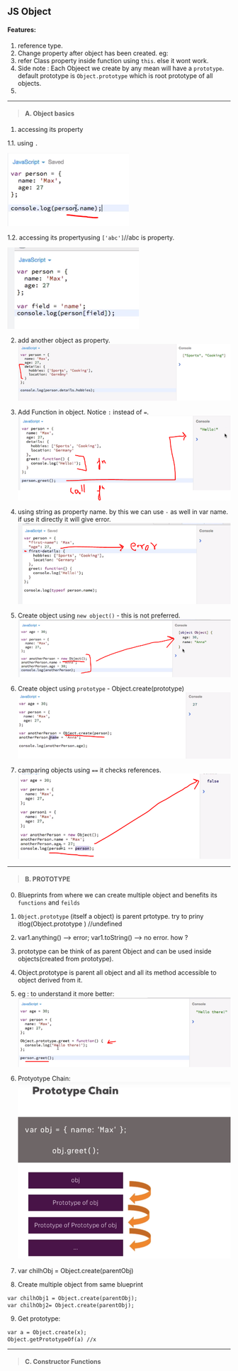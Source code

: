 ## JS Object

#### Features:
1. reference type.
2. Change property after object has been created. eg:
3. refer Class property inside function using `this`. else it wont work.
4. Side note : Each Objeect we create by any mean will have a `prototype`. default prototype is `Object.prototype` which is root prototype of all objects.
5. 
***

> #### A. Object basics

1. accessing its property 

1.1. using `.`

![](https://github.com/lekhrajdinkar/javaScript/blob/master/Notes/asset/obj2.PNG)

1.2. accessing its propertyusing `['abc']`//abc is property.

![](https://github.com/lekhrajdinkar/javaScript/blob/master/Notes/asset/obj1.PNG)

2. add another object as property.
![](https://github.com/lekhrajdinkar/javaScript/blob/master/Notes/asset/obj3.PNG)

3. Add Function in object. Notice `:` instead of `=`.
![](https://github.com/lekhrajdinkar/javaScript/blob/master/Notes/asset/obj4.PNG)

4. using string as property name. by this we can use `-` as well in var name. if use it directly it will give error.
![](https://github.com/lekhrajdinkar/javaScript/blob/master/Notes/asset/obj5.PNG)

5. Create object using `new object()` - this is not preferred.
![](https://github.com/lekhrajdinkar/javaScript/blob/master/Notes/asset/obj6.PNG)

6. Create object using `prototype` - Object.create(prototype)
![](https://github.com/lekhrajdinkar/javaScript/blob/master/Notes/asset/obj8.PNG)

7. camparing objects using `==` it checks references.
![](https://github.com/lekhrajdinkar/javaScript/blob/master/Notes/asset/obj7.PNG)

***

> #### B. PROTOTYPE

0. Blueprints from where we can create multiple object and benefits its `functions` and   `feilds`
1. `Object.prototype` (itself a object) is parent prtotype. try to priny itlog(Object.prototype ) //undefined
2. var1.anything() --> error; var1.toString() --> no error. how ?
3. prototype can be think of as parent Object and can be used inside objects(created from prototype).
4. Object.prototype is parent all object and all its method accessible to object derived from it.
5. eg : to understand it more better:
![](https://github.com/lekhrajdinkar/javaScript/blob/master/Notes/asset/obj9.PNG)
6. Protyotype Chain:
![](https://github.com/lekhrajdinkar/javaScript/blob/master/Notes/asset/proto1.PNG)

7. var chilhObj = Object.create(parentObj)

8. Create multiple object from same blueprint
```
var chilhObj1 = Object.create(parentObj);
var chilhObj2= Object.create(parentObj);
```

9. Get prototype:
```
var a = Object.create(x);
Object.getPrototypeOf(a) //x
```
***

> #### C. Constructor Functions




